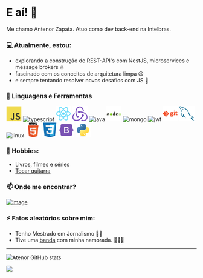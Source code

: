
# E aí! 👋

Me chamo Antenor Zapata. Atuo como dev back-end na Intelbras.

### 💻 Atualmente, estou:

-  explorando a construção de REST-API's com NestJS, microservices e message brokers 🔥 
-  fascinado com os conceitos de arquitetura limpa 😃
-  e sempre tentando resolver novos desafios com JS 🧠   

 
### 🔧 Linguagens e Ferramentas
<img src="https://raw.githubusercontent.com/devicons/devicon/master/icons/javascript/javascript-original.svg" alt='javascript' width="40" height="40" style="max-width:100%"></img>
<img src="https://cdn.jsdelivr.net/gh/devicons/devicon/icons/typescript/typescript-original.svg" alt='typescript' width="40" height="40" style="max-width:100%"></img>
<img src="https://raw.githubusercontent.com/devicons/devicon/master/icons/react/react-original.svg" alt='react' width="40" height="40" style="max-width:100%"></img>
<img src="https://raw.githubusercontent.com/devicons/devicon/master/icons/redux/redux-original.svg" alt='redux' width="40" height="40" style="max-width:100%"></img>
<img src="https://cdn.jsdelivr.net/gh/devicons/devicon/icons/java/java-original.svg" alt='java' width="40" height="40" style="max-width:100%"></img>
<img src="https://raw.githubusercontent.com/devicons/devicon/master/icons/nodejs/nodejs-original-wordmark.svg" alt='nodejs' width="40" height="40" style="max-width:100%"></img>
<img src="https://cdn.jsdelivr.net/gh/devicons/devicon/icons/mongodb/mongodb-original.svg" alt='mongo' width="40" height="40" style="max-width:100%"></img>
<img src="https://camo.githubusercontent.com/7fb5feeea0d0487d85c750e2f82f265257a3ebda73d81d313e1d01e368cd5dec/68747470733a2f2f63646e2e61757468302e636f6d2f626c6f672f6a7774616c676f732f6c6f676f2e706e67" alt='jwt' width="40" height="40" style="max-width:100%"></img>
<img src="https://raw.githubusercontent.com/devicons/devicon/master/icons/git/git-plain-wordmark.svg" alt='git' width="40" height="40" style="max-width:100%"></img>
<img src="https://raw.githubusercontent.com/devicons/devicon/master/icons/mysql/mysql-original.svg" alt='mysql' width="40" height="40" style="max-width:100%"></img>
<img src="https://cdn.jsdelivr.net/gh/devicons/devicon/icons/linux/linux-original.svg" alt='linux' width="40" height="40" style="max-width:100%"></img>
<img src="https://raw.githubusercontent.com/devicons/devicon/master/icons/html5/html5-original-wordmark.svg" alt='html' width="40" height="40" style="max-width:100%"></img>
<img src="https://raw.githubusercontent.com/devicons/devicon/master/icons/css3/css3-original.svg" alt='css' width="40" height="40" style="max-width:100%"></img>
<img src="https://raw.githubusercontent.com/devicons/devicon/master/icons/bootstrap/bootstrap-plain.svg" alt='bootstrap' width="40" height="40" style="max-width:100%"></img>
<img src="https://raw.githubusercontent.com/devicons/devicon/master/icons/python/python-original.svg" alt='python' width="40" height="40" style="max-width:100%"></img>



### 🤹 Hobbies:

- Livros, filmes e séries
- [Tocar guitarra](https://www.youtube.com/watch?v=meXBSG7RuCc)

### 📫 Onde me encontrar?
  [![image](https://img.shields.io/badge/LinkedIn-0077B5?style=for-the-badge&logo=linkedin&logoColor=white)](https://www.linkedin.com/in/antenorzpt/) 
  
 ### ⚡ Fatos aleatórios sobre mim:
- Tenho Mestrado em Jornalismo 👨‍🎓
- Tive uma [banda](https://www.youtube.com/watch?v=QvFh34XWHu0) com minha namorada. 👨🎵👩
---
![Atenor GitHub stats](https://github-readme-stats.vercel.app/api?username=AntenorZapata&show_icons=true&theme=radical)

<img height="180em" src="https://github-readme-stats.vercel.app/api/top-langs/?username=antenorzapata&layout=compact&langs_count=7&theme=tokyonight"/>





